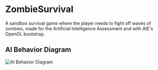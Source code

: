 # ZombieSurvival
A sandbox survival game where the player needs to fight off waves of zombies, made for the Artificial Intelligence Assessment and with AIE's OpenGL bootstrap.

## AI Behavior Diagram 
![AI Behavior Diagram](https://user-images.githubusercontent.com/43165818/144357054-b49051f7-3beb-4e96-a86d-261496b401f1.png)
